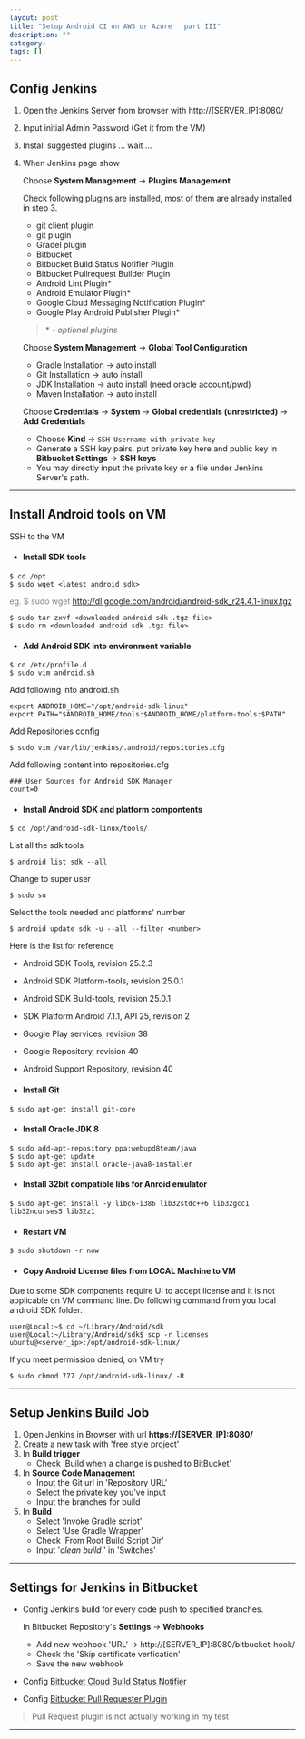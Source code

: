 ```yaml
---
layout: post
title: "Setup Android CI on AWS or Azure   part III"
description: ""
category: 
tags: []
---
```

## Config Jenkins
1. Open the Jenkins Server from browser with http://[SERVER_IP]:8080/
2. Input initial Admin Password (Get it from the VM)
3. Install suggested plugins ... wait ...
4. When Jenkins page show 

	Choose **System Management** -> **Plugins Management**

	Check following plugins are installed, most of them are already installed in step 3.
	
	* git client plugin 
	* git plugin 
	* Gradel plugin
	* Bitbucket
	* Bitbucket Build Status Notifier Plugin
	* Bitbucket Pullrequest Builder Plugin
	* Android Lint Plugin*
	* Android Emulator Plugin*
	* Google Cloud Messaging Notification Plugin*
	* Google Play Android Publisher Plugin*

	> \* - *optional plugins*

	Choose **System Management** -> **Global Tool Configuration**

	* Gradle Installation -> auto install
	* Git Installation -> auto install
	* JDK Installation -> auto install (need oracle account/pwd)
	* Maven Installation -> auto install
	
	Choose **Credentials** -> **System** -> **Global credentials (unrestricted)** -> **Add Credentials**
	
	* Choose **Kind** -> ```SSH Username with private key```
	* Generate a SSH key pairs, put private key here and public key in **Bitbucket Settings** -> **SSH keys**
	* You may directly input the private key or a file under Jenkins Server's path.

--------
	
## Install Android tools on VM

SSH to the VM

* #### Install SDK tools

```
$ cd /opt
$ sudo wget <latest android sdk>
``` 

<span style="color:grey"> eg.
$ sudo wget http://dl.google.com/android/android-sdk_r24.4.1-linux.tgz</span>


```
$ sudo tar zxvf <downloaded android sdk .tgz file>
$ sudo rm <downloaded android sdk .tgz file>
```

* #### Add Android SDK into environment variable 

```
$ cd /etc/profile.d
$ sudo vim android.sh
```
Add following into android.sh

```
export ANDROID_HOME="/opt/android-sdk-linux"
export PATH="$ANDROID_HOME/tools:$ANDROID_HOME/platform-tools:$PATH"
```

Add Repositories config

```
$ sudo vim /var/lib/jenkins/.android/repositories.cfg
```

Add following content into repositories.cfg

```
### User Sources for Android SDK Manager
count=0
```

* #### Install Android SDK and platform compontents

```
$ cd /opt/android-sdk-linux/tools/
```

List all the sdk tools

```
$ android list sdk --all
```

Change to super user

	$ sudo su
	
Select the tools needed and platforms' number 
	
	$ android update sdk -u --all --filter <number>
	
Here is the list for reference
	
* Android SDK Tools, revision 25.2.3
* Android SDK Platform-tools, revision 25.0.1
* Android SDK Build-tools, revision 25.0.1
* SDK Platform Android 7.1.1, API 25, revision 2
* Google Play services, revision 38
* Google Repository, revision 40
* Android Support Repository, revision 40

* #### Install Git

```
$ sudo apt-get install git-core
```

* #### Install Oracle JDK 8

```
$ sudo add-apt-repository ppa:webupd8team/java
$ sudo apt-get update
$ sudo apt-get install oracle-java8-installer
```	
	
* #### Install 32bit compatible libs for Anroid emulator

```
$ sudo apt-get install -y libc6-i386 lib32stdc++6 lib32gcc1 lib32ncurses5 lib32z1
```

* #### Restart VM

```
$ sudo shutdown -r now
```
	

* #### Copy Android License files from LOCAL Machine to VM

Due to some SDK components require UI to accept license and it is not applicable on VM command line. Do following command from you local android SDK folder.

```
user@Local:~$ cd ~/Library/Android/sdk
user@Local:~/Library/Android/sdk$ scp -r licenses ubuntu@<server_ip>:/opt/android-sdk-linux/ 
```

If you meet permission denied, on VM try 

```
$ sudo chmod 777 /opt/android-sdk-linux/ -R 
``` 

-----

## Setup Jenkins Build Job
1. Open Jenkins in Browser with url  **https://[SERVER_IP]:8080/**
2. Create a new task with 'free style project'
3. In **Build trigger**
	* Check 'Build when a change is pushed to BitBucket' 
4. In **Source Code Management**
	* Input the Git url in 'Repository URL'
	* Select the private key you've input 
	* Input the branches for build
5. In **Build**
	* Select 'Invoke Gradle script'
	* Select 'Use Gradle Wrapper'
	* Check 'From Root Build Script Dir'
	* Input '*clean build* ' in 'Switches'

------

## Settings for Jenkins in Bitbucket

* Config Jenkins build for every code push to specified branches.

	In Bitbucket Repository's **Settings** -> **Webhooks**
 
	* Add new webhook 'URL' -> http://[SERVER_IP]:8080/bitbucket-hook/
	* Check the 'Skip certificate verfication' 
	* Save the new webhook

* Config [Bitbucket Cloud Build Status Notifier](https://wiki.jenkins-ci.org/display/JENKINS/Bitbucket+Cloud+Build+Status+Notifier+Plugin)

* Config [Bitbucket Pull Requester Plugin](https://github.com/nishio-dens/bitbucket-pullrequest-builder-plugin)

> Pull Request plugin is not actually working in my test

-------
